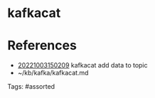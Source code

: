 # kafkacat

# References
- [20221003150209](/zet/20221003150209/README.md) kafkacat add data to topic
- ~/kb/kafka/kafkacat.md

Tags:
    #assorted

